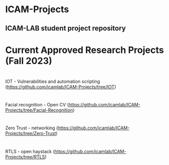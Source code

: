 # ICAM-Projects
ICAM-LAB student project repository
--------------------------------------
# Current Approved Research Projects (Fall 2023)
#
IOT - Vulnerabilities and automation scripting (https://github.com/icamlab/ICAM-Projects/tree/IOT)
#
Facial recognition - Open CV (https://github.com/icamlab/ICAM-Projects/tree/Facial-Recognition)
#
Zero Trust - networking (https://github.com/icamlab/ICAM-Projects/tree/Zero-Trust)
#
RTLS - open haystack (https://github.com/icamlab/ICAM-Projects/tree/RTLS)
